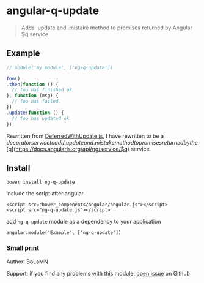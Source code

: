 # angular-q-update

> Adds .update and .mistake method to promises returned by Angular $q service

## Example

```js
// module('my module', ['ng-q-update'])

foo()
.then(function () {
  // foo has finished ok
}, function (msg) {
  // foo has failed.
})
.update(function () {
  // foo has updated ok
});
```

Rewritten from [DeferredWithUpdate.js](https://github.com/bennadel/DeferredWithUpdate.js), I have
rewritten to be a $decorator service to add .update and .mistake method to promises returned by the [$q](https://docs.angularjs.org/api/ng/service/$q)
service.

## Install

`bower install ng-q-update`

include the script after angular

    <script src="bower_components/angular/angular.js"></script>
    <script src="ng-q-update.js"></script>

add `ng-q-update` module as a dependency to your application

    angular.module('Example', ['ng-q-update'])

### Small print

Author: BoLaMN

Support: if you find any problems with this module, [open issue](https://github.com/bolamn/angular-q-update/issues) on Github